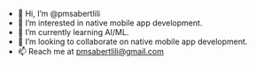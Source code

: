 - 👋 Hi, I’m @pmsabertlili
- 👀 I’m interested in native mobile app development.
- 🌱 I’m currently learning AI/ML.
- 💞️ I’m looking to collaborate on native mobile app development.
- 📫 Reach me at pmsabertlili@gmail.com

<!---
pmsabertlili/pmsabertlili is a ✨ special ✨ repository because its `README.md` (this file) appears on your GitHub profile.
You can click the Preview link to take a look at your changes.
--->
